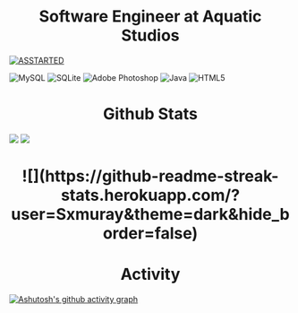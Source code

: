 <h1 align="center">Software Engineer at Aquatic Studios</h1>

[![ASSTARTED](https://user-images.githubusercontent.com/85844486/162154108-46ba8447-6e3d-49fe-8b64-71569c2be9fb.png)](https://discord.gg/XSWWCEhURx)

![MySQL](https://img.shields.io/badge/mysql-%2300f.svg?style=for-the-badge&logo=mysql&logoColor=white) ![SQLite](https://img.shields.io/badge/sqlite-%2307405e.svg?style=for-the-badge&logo=sqlite&logoColor=white) ![Adobe Photoshop](https://img.shields.io/badge/adobephotoshop-%2331A8FF.svg?style=for-the-badge&logo=adobephotoshop&logoColor=white) ![Java](https://img.shields.io/badge/java-%23ED8B00.svg?style=for-the-badge&logo=java&logoColor=white) ![HTML5](https://img.shields.io/badge/html5-%23E34F26.svg?style=for-the-badge&logo=html5&logoColor=white)

<h1 align="center">Github Stats</h1>

![](https://github-readme-stats.vercel.app/api/top-langs/?username=Sxmuray&theme=dark&hide_border=false&include_all_commits=false&count_private=false&layout=compact)
![](https://github-readme-stats.vercel.app/api?username=Sxmuray&theme=dark&hide_border=false&include_all_commits=false&count_private=false)<br/>
<h1 align="center">![](https://github-readme-streak-stats.herokuapp.com/?user=Sxmuray&theme=dark&hide_border=false)<br/></h1>

<h1 align="center">Activity</h1>

[![Ashutosh's github activity graph](https://activity-graph.herokuapp.com/graph?username=Sxmuray&bg_color=272626&color=ffffff&line=ffffff&point=0084ff&area=true&hide_border=true)](https://github.com/ashutosh00710/github-readme-activity-graph)
